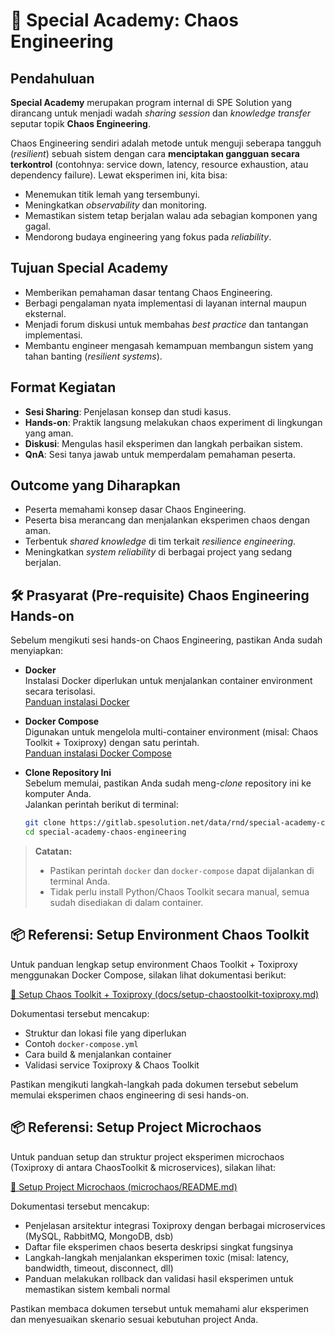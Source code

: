 # 📘 Special Academy: Chaos Engineering  

## Pendahuluan  
**Special Academy** merupakan program internal di SPE Solution yang dirancang untuk menjadi wadah *sharing session* dan *knowledge transfer* seputar topik **Chaos Engineering**.  

Chaos Engineering sendiri adalah metode untuk menguji seberapa tangguh (*resilient*) sebuah sistem dengan cara **menciptakan gangguan secara terkontrol** (contohnya: service down, latency, resource exhaustion, atau dependency failure). Lewat eksperimen ini, kita bisa:  
- Menemukan titik lemah yang tersembunyi.  
- Meningkatkan *observability* dan monitoring.  
- Memastikan sistem tetap berjalan walau ada sebagian komponen yang gagal.  
- Mendorong budaya engineering yang fokus pada *reliability*.  

## Tujuan Special Academy  
- Memberikan pemahaman dasar tentang Chaos Engineering.  
- Berbagi pengalaman nyata implementasi di layanan internal maupun eksternal.  
- Menjadi forum diskusi untuk membahas *best practice* dan tantangan implementasi.  
- Membantu engineer mengasah kemampuan membangun sistem yang tahan banting (*resilient systems*).  

## Format Kegiatan  
- **Sesi Sharing**: Penjelasan konsep dan studi kasus.  
- **Hands-on**: Praktik langsung melakukan chaos experiment di lingkungan yang aman.  
- **Diskusi**: Mengulas hasil eksperimen dan langkah perbaikan sistem.  
- **QnA**: Sesi tanya jawab untuk memperdalam pemahaman peserta.  

## Outcome yang Diharapkan  
- Peserta memahami konsep dasar Chaos Engineering.  
- Peserta bisa merancang dan menjalankan eksperimen chaos dengan aman.  
- Terbentuk *shared knowledge* di tim terkait *resilience engineering*.  
- Meningkatkan *system reliability* di berbagai project yang sedang berjalan.

## 🛠️ Prasyarat (Pre-requisite) Chaos Engineering Hands-on

Sebelum mengikuti sesi hands-on Chaos Engineering, pastikan Anda sudah menyiapkan:

- **Docker**  
  Instalasi Docker diperlukan untuk menjalankan container environment secara terisolasi.  
  [Panduan instalasi Docker](https://docs.docker.com/get-docker/)

- **Docker Compose**  
  Digunakan untuk mengelola multi-container environment (misal: Chaos Toolkit + Toxiproxy) dengan satu perintah.  
  [Panduan instalasi Docker Compose](https://docs.docker.com/compose/install/)

- **Clone Repository Ini**  
  Sebelum memulai, pastikan Anda sudah meng-*clone* repository ini ke komputer Anda.  
  Jalankan perintah berikut di terminal:
  ```bash
  git clone https://gitlab.spesolution.net/data/rnd/special-academy-chaos-engineering.git
  cd special-academy-chaos-engineering
  ```



> **Catatan:**  
> - Pastikan perintah `docker` dan `docker-compose` dapat dijalankan di terminal Anda.
> - Tidak perlu install Python/Chaos Toolkit secara manual, semua sudah disediakan di dalam container.


## 📦 Referensi: Setup Environment Chaos Toolkit

Untuk panduan lengkap setup environment Chaos Toolkit + Toxiproxy menggunakan Docker Compose, silakan lihat dokumentasi berikut:

[📄 Setup Chaos Toolkit + Toxiproxy (docs/setup-chaostoolkit-toxiproxy.md)](./chaostoolkit/README.md)

Dokumentasi tersebut mencakup:
- Struktur dan lokasi file yang diperlukan
- Contoh `docker-compose.yml`
- Cara build & menjalankan container
- Validasi service Toxiproxy & Chaos Toolkit

Pastikan mengikuti langkah-langkah pada dokumen tersebut sebelum memulai eksperimen chaos engineering di sesi hands-on.

## 📦 Referensi: Setup Project Microchaos

Untuk panduan setup dan struktur project eksperimen microchaos (Toxiproxy di antara ChaosToolkit & microservices), silakan lihat:

[📄 Setup Project Microchaos (microchaos/README.md)](./microchaos/README.md)

Dokumentasi tersebut mencakup:
- Penjelasan arsitektur integrasi Toxiproxy dengan berbagai microservices (MySQL, RabbitMQ, MongoDB, dsb)
- Daftar file eksperimen chaos beserta deskripsi singkat fungsinya
- Langkah-langkah menjalankan eksperimen toxic (misal: latency, bandwidth, timeout, disconnect, dll)
- Panduan melakukan rollback dan validasi hasil eksperimen untuk memastikan sistem kembali normal

Pastikan membaca dokumen tersebut untuk memahami alur eksperimen dan menyesuaikan skenario sesuai kebutuhan project Anda.

